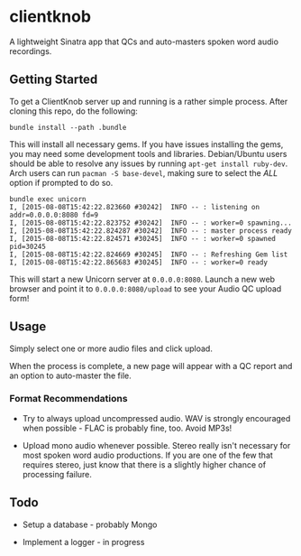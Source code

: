 # clientknob

A lightweight Sinatra app that QCs and auto-masters spoken word audio recordings.

## Getting Started

To get a ClientKnob server up and running is a rather simple process. After cloning this repo, do the following:

```
bundle install --path .bundle
```

This will install all necessary gems. If you have issues installing the gems, you may need some development tools and libraries. Debian/Ubuntu users should be able to resolve any issues by running `apt-get install ruby-dev`. Arch users can run `pacman -S base-devel`, making sure to select the *ALL* option if prompted to do so.

```
bundle exec unicorn
I, [2015-08-08T15:42:22.823660 #30242]  INFO -- : listening on addr=0.0.0.0:8080 fd=9
I, [2015-08-08T15:42:22.823752 #30242]  INFO -- : worker=0 spawning...
I, [2015-08-08T15:42:22.824287 #30242]  INFO -- : master process ready
I, [2015-08-08T15:42:22.824571 #30245]  INFO -- : worker=0 spawned pid=30245
I, [2015-08-08T15:42:22.824669 #30245]  INFO -- : Refreshing Gem list
I, [2015-08-08T15:42:22.865683 #30245]  INFO -- : worker=0 ready
```

This will start a new Unicorn server at `0.0.0.0:8080`. Launch a new web browser and point it to `0.0.0.0:8080/upload` to see your Audio QC upload form!

## Usage

Simply select one or more audio files and click upload.

When the process is complete, a new page will appear with a QC report and an option to auto-master the file.

### Format Recommendations

* Try to always upload uncompressed audio. WAV is strongly encouraged when possible - FLAC is probably fine, too. Avoid MP3s!

* Upload mono audio whenever possible. Stereo really isn't necessary for most spoken word audio productions. If you are one of the few that requires stereo, just know that there is a slightly higher chance of processing failure.


## Todo

* Setup a database - probably Mongo

* Implement a logger - in progress

